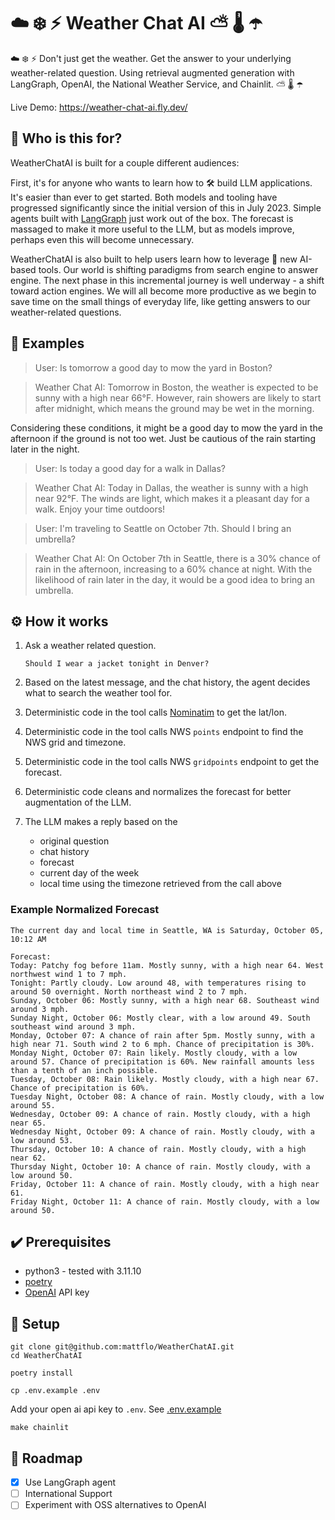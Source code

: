 # ☁️ ❄️ ⚡ Weather Chat AI ⛅ 🌡️ ☂️

☁️ ❄️ ⚡ Don't just get the weather. Get the answer to your underlying weather-related question. Using retrieval augmented generation with LangGraph, OpenAI, the National Weather Service, and Chainlit. ⛅ 🌡️ ☂️

Live Demo: https://weather-chat-ai.fly.dev/

## 👥 Who is this for?

WeatherChatAI is built for a couple different audiences:

First, it's for anyone who wants to learn how to 🛠️ build LLM applications. It's easier than ever to get started. Both models and tooling have progressed significantly since the initial version of this in July 2023. Simple agents built with [LangGraph](https://www.langchain.com/langgraph) just work out of the box. The forecast is massaged to make it more useful to the LLM, but as models improve, perhaps even this will become unnecessary.

WeatherChatAI is also built to help users learn how to leverage 💪 new AI-based tools. Our world is shifting paradigms from search engine to answer engine. The next phase in this incremental journey is well underway - a shift toward action engines. We will all become more productive as we begin to save time on the small things of everyday life, like getting answers to our weather-related questions.

## 📝 Examples

> User: Is tomorrow a good day to mow the yard in Boston?

> Weather Chat AI: Tomorrow in Boston, the weather is expected to be sunny with a high near 66°F. However, rain showers are likely to start after midnight, which means the ground may be wet in the morning.

Considering these conditions, it might be a good day to mow the yard in the afternoon if the ground is not too wet. Just be cautious of the rain starting later in the night.

> User: Is today a good day for a walk in Dallas?

> Weather Chat AI: Today in Dallas, the weather is sunny with a high near 92°F. The winds are light, which makes it a pleasant day for a walk. Enjoy your time outdoors!

> User: I'm traveling to Seattle on October 7th. Should I bring an umbrella?

> Weather Chat AI: On October 7th in Seattle, there is a 30% chance of rain in the afternoon, increasing to a 60% chance at night. With the likelihood of rain later in the day, it would be a good idea to bring an umbrella.

## ⚙️ How it works

1. Ask a weather related question.

   `Should I wear a jacket tonight in Denver?`

1. Based on the latest message, and the chat history, the agent decides what to search the weather tool for.
1. Deterministic code in the tool calls [Nominatim](https://nominatim.org/release-docs/develop/api/Overview/) to get the lat/lon.
1. Deterministic code in the tool calls NWS `points` endpoint to find the NWS grid and timezone.
1. Deterministic code in the tool calls NWS `gridpoints` endpoint to get the forecast.
1. Deterministic code cleans and normalizes the forecast for better augmentation of the LLM.
1. The LLM makes a reply based on the
   - original question
   - chat history
   - forecast
   - current day of the week
   - local time using the timezone retrieved from the call above

### Example Normalized Forecast

```
The current day and local time in Seattle, WA is Saturday, October 05, 10:12 AM

Forecast:
Today: Patchy fog before 11am. Mostly sunny, with a high near 64. West northwest wind 1 to 7 mph.
Tonight: Partly cloudy. Low around 48, with temperatures rising to around 50 overnight. North northeast wind 2 to 7 mph.
Sunday, October 06: Mostly sunny, with a high near 68. Southeast wind around 3 mph.
Sunday Night, October 06: Mostly clear, with a low around 49. South southeast wind around 3 mph.
Monday, October 07: A chance of rain after 5pm. Mostly sunny, with a high near 71. South wind 2 to 6 mph. Chance of precipitation is 30%.
Monday Night, October 07: Rain likely. Mostly cloudy, with a low around 57. Chance of precipitation is 60%. New rainfall amounts less than a tenth of an inch possible.
Tuesday, October 08: Rain likely. Mostly cloudy, with a high near 67. Chance of precipitation is 60%.
Tuesday Night, October 08: A chance of rain. Mostly cloudy, with a low around 55.
Wednesday, October 09: A chance of rain. Mostly cloudy, with a high near 65.
Wednesday Night, October 09: A chance of rain. Mostly cloudy, with a low around 53.
Thursday, October 10: A chance of rain. Mostly cloudy, with a high near 62.
Thursday Night, October 10: A chance of rain. Mostly cloudy, with a low around 50.
Friday, October 11: A chance of rain. Mostly cloudy, with a high near 61.
Friday Night, October 11: A chance of rain. Mostly cloudy, with a low around 50.
```

## ✔️ Prerequisites

- python3 - tested with 3.11.10
- [poetry](https://python-poetry.org/docs/#installing-with-the-official-installer)
- [OpenAI](https://openai.com/) API key

## 🚀 Setup

```
git clone git@github.com:mattflo/WeatherChatAI.git
cd WeatherChatAI
```

```
poetry install
```

```
cp .env.example .env
```

Add your open ai api key to `.env`. See [.env.example](.env.example)

```
make chainlit
```

## 🧭 Roadmap

- [x] Use LangGraph agent
- [ ] International Support
- [ ] Experiment with OSS alternatives to OpenAI
